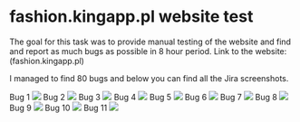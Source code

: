 # fashion.kingapp.pl website test

The goal for this task was to provide manual testing of the website and find and report as much bugs as possible in 8 hour period.
Link to the website: (fashion.kingapp.pl)

I managed to find 80 bugs and below you can find all the Jira screenshots.


Bug 1
![](https://github.com/kkowalRepository/kkowal_portfolio/blob/master/Manual%20Testing/FashionKingApp/KingAppBugs/issue1.png)
Bug 2
![](https://github.com/kkowalRepository/kkowal_portfolio/blob/master/Manual%20Testing/FashionKingApp/KingAppBugs/issue2.png)
Bug 3
![](https://github.com/kkowalRepository/kkowal_portfolio/blob/master/Manual%20Testing/FashionKingApp/KingAppBugs/issue3.png)
Bug 4
![](https://github.com/kkowalRepository/kkowal_portfolio/blob/master/Manual%20Testing/FashionKingApp/KingAppBugs/issue4.png)
Bug 5
![](https://github.com/kkowalRepository/kkowal_portfolio/blob/master/Manual%20Testing/FashionKingApp/KingAppBugs/issue5.png)
Bug 6
![](https://github.com/kkowalRepository/kkowal_portfolio/blob/master/Manual%20Testing/FashionKingApp/KingAppBugs/issue6.png)
Bug 7
![](https://github.com/kkowalRepository/kkowal_portfolio/blob/master/Manual%20Testing/FashionKingApp/KingAppBugs/issue7.png)
Bug 8
![](https://github.com/kkowalRepository/kkowal_portfolio/blob/master/Manual%20Testing/FashionKingApp/KingAppBugs/issue8.png)
Bug 9
![](https://github.com/kkowalRepository/kkowal_portfolio/blob/master/Manual%20Testing/FashionKingApp/KingAppBugs/issue9.png)
Bug 10
![](https://github.com/kkowalRepository/kkowal_portfolio/blob/master/Manual%20Testing/FashionKingApp/KingAppBugs/issue10.png)
Bug 11
![](https://github.com/kkowalRepository/kkowal_portfolio/blob/master/Manual%20Testing/FashionKingApp/KingAppBugs/issue11.png)


